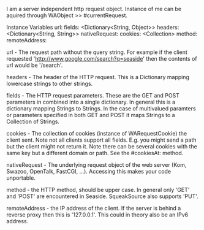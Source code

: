 I am a server independent http request object. Instance of me can be aquired through WAObject >> #currentRequest.

Instance Variables
	url:				<WAUrl>
	fields:			<Dictionary<String, Object>>
	headers:		<Dictionary<String, String>>
	nativeRequest:	<Object>
	cookies:			<Collection<WARequestCookie>>
	method:			<String>
	remoteAddress:	<String>

url
	- The request path without the query string. For example if the client requested 'http://www.google.com/search?q=seaside' then the contents of url would be '/search'.

headers
	- The header of the HTTP request. This is a Dictionary mapping lowercase strings to other strings.
	
fields
	- The HTTP request parameters. These are the GET and POST parameters in combined into a single dictionary. In general this is a dictionary mapping Strings to Strings. In the case of multivalued paramters or parameters specified in both GET and POST it maps Strings to a Collection of Strings.
	
cookies
	- The collection of cookies (instance of WARequestCookie) the client sent. Note not all clients support all fields. E.g. you might send a path but the client might not return it. Note there can be several cookies with the same key but a different domain or path. See the #cookiesAt: method.
	
nativeRequest
	- The underlying request object of the web server (Kom, Swazoo, OpenTalk, FastCGI, ...). Accessing this makes your code unportable.
	
method
	- the HTTP method, should be upper case. In general only 'GET' and 'POST' are encountered in Seaside. SqueakSource also supports 'PUT'.
	
remoteAddress
	- the IP address of the client. If the server is behind a reverse proxy then this is '127.0.0.1'. This could in theory also be an IPv6 address.
